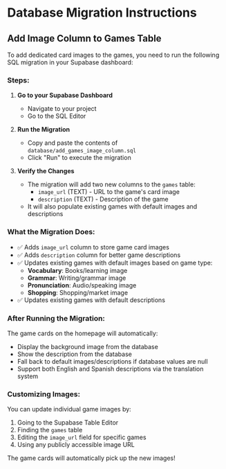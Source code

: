 # Database Migration Instructions

## Add Image Column to Games Table

To add dedicated card images to the games, you need to run the following SQL migration in your Supabase dashboard:

### Steps:

1. **Go to your Supabase Dashboard**
   - Navigate to your project
   - Go to the SQL Editor

2. **Run the Migration**
   - Copy and paste the contents of `database/add_games_image_column.sql`
   - Click "Run" to execute the migration

3. **Verify the Changes**
   - The migration will add two new columns to the `games` table:
     - `image_url` (TEXT) - URL to the game's card image
     - `description` (TEXT) - Description of the game
   - It will also populate existing games with default images and descriptions

### What the Migration Does:

- ✅ Adds `image_url` column to store game card images
- ✅ Adds `description` column for better game descriptions
- ✅ Updates existing games with default images based on game type:
  - **Vocabulary**: Books/learning image
  - **Grammar**: Writing/grammar image  
  - **Pronunciation**: Audio/speaking image
  - **Shopping**: Shopping/market image
- ✅ Updates existing games with default descriptions

### After Running the Migration:

The game cards on the homepage will automatically:
- Display the background image from the database
- Show the description from the database
- Fall back to default images/descriptions if database values are null
- Support both English and Spanish descriptions via the translation system

### Customizing Images:

You can update individual game images by:
1. Going to the Supabase Table Editor
2. Finding the `games` table
3. Editing the `image_url` field for specific games
4. Using any publicly accessible image URL

The game cards will automatically pick up the new images!
